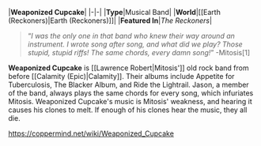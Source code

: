|**Weaponized Cupcake**|
|-|-|
|**Type**|Musical Band|
|**World**|[[Earth (Reckoners)\|Earth (Reckoners)]]|
|**Featured In**|*The Reckoners*|

>“*I was the only one in that band who knew their way around an instrument. I wrote song after song, and what did we play? Those stupid, stupid riffs! The same chords, every damn song!*”
\-Mitosis[1]


**Weaponized Cupcake** is [[Lawrence Robert\|Mitosis']] old rock band from before [[Calamity (Epic)\|Calamity]]. Their albums include Appetite for Tuberculosis, The Blacker Album, and Ride the Lightrail. Jason, a member of the band, always plays the same chords for every song, which infuriates Mitosis. Weaponized Cupcake's music is Mitosis' weakness, and hearing it causes his clones to melt. If enough of his clones hear the music, they all die.



https://coppermind.net/wiki/Weaponized_Cupcake
